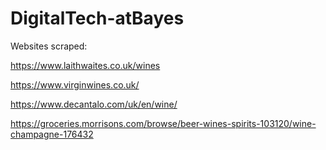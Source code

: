 # DigitalTech-atBayes

Websites scraped:

https://www.laithwaites.co.uk/wines

https://www.virginwines.co.uk/

https://www.decantalo.com/uk/en/wine/

https://groceries.morrisons.com/browse/beer-wines-spirits-103120/wine-champagne-176432

